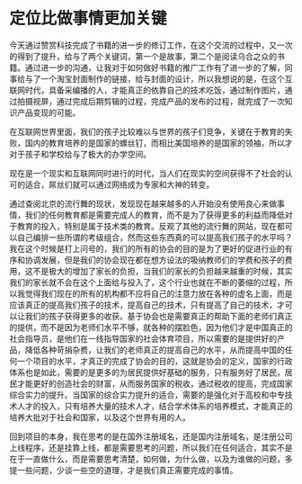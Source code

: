 # 定位比做事情更加关键

今天通过赞赏科技完成了书籍的进一步的修订工作，在这个交流的过程中，又一次的得到了提升，给与了两个关键词，第一个是故事，第二个是阅读乌合之众的书籍。通过进一步的沟通，让我对于如何做好书籍的推广工作有了进一步的了解，同事给与了一个淘宝封面制作的链接，给与封面的设计，所以我想说的是，在这个互联网时代，具备采编播的人，才能真正的依靠自己的技术吃饭，通过制作图片，通过拍摄视屏，通过完成后期剪辑的过程，完成产品的发布的过程，就完成了一次知识产品变现的可能。

在互联网世界里面，我们的孩子比较难以与世界的孩子们竞争，关键在于教育的失败，国内的教育培养的是国家的螺丝钉，而相比美国培养的是国家的领袖，所以才对于孩子和学校给与了极大的办学空间。

现在是一个现实和互联网同时进行的时代，当人们在现实的空间获得不了社会的认可的适合，屌丝们就可以通过网络成为专家和大神的转变。

通过查阅北京的流行舞的现状，发现现在越来越多的人开始没有使用良心来做事情，我们的任何教育都是需要完成人的教育，而不是为了获得更多的利益而降低对于教育的投入，特别是属于技术类的教育。反观了其他的流行舞的网站，现在都可以自己编排一些所谓的考级组合，然而这些东西真的可以提高我们孩子的水平吗？我在这个时候是打上问号的，我们的所有的协会的目的是为了更好的促进行业的有序和协调发展，但是我们的协会现在都在想方设法的吸纳教师们的学费和孩子的费用，这不是极大的增加了家长的负担，当我们的家长的负担越来越重的时候，其实我们的家长就不会在这个上面给与投入了，这个行业也就在不断的萎缩的过程，所以我觉得我们现在的所有的机构都不应将自己的注意力放在各种的虚名上面，而是应该真正的提高我们孩子的技术，提高自己的技术，只有提高了自己的技术，才可以让我们的孩子获得更多的收获。基于协会也是需要真正的帮助下面的老师们真正的提供，而不是因为老师们水平不够，就各种的摆脸色，因为他们才是中国真正的社会指导员，是他们在一线指导国家的社会体育项目，所以需要的是提供好的产品，降低各种苛捐杂费，让我们的老师真正的提高自己的水平，从而提高中国的任何一个项目的水平，才真正的完成了协会的目的，这就是协会的定义，国家的行政体系也是如此，需要的是更多的为居民提供好基础的服务，只有服务好了居民，居民才能更好的创造社会的财富，从而服务国家的税收，通过税收的提高，完成国家综合实力的提升。当国家的综合实力提升的适合，需要的是强化对于高校和中专技术人才的投入，只有培养大量的技术人才，结合学术体系的培养模式，才能真正的培养大批对于社会和国家，以及这个世界有用的人。

回到项目的本身，我在思考的是在国外注册域名，还是国内注册域名，是注册公司上线程序，还是挂靠上线，都是需要思考的问题，所以我们在任何适合，其实不是在于一直做什么，而是需要思考清楚，如何做，为什么做，以及为谁做的问题，多提一些问题，少谈一些空的道理，才是我们真正需要完成的事情。
